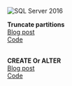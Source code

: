 
![SQL Server 2016](sqlserver2016.PNG)

**Truncate partitions**<br>
[Blog  post](http://sqlservercode.blogspot.com/2016/11/whats-new-in-sql-server-2016-truncate.html) <br>
[Code](/whatisnewinsqlserver2016/TruncatePartitions.md)<br><br>

**CREATE Or ALTER**<br>
[Blog  post](http://sqlservercode.blogspot.com/2016/11/whats-new-in-sql-server-2016-create-or.html) <br>
[Code](/whatisnewinsqlserver2016/create_or_alter.md)<br><br>
